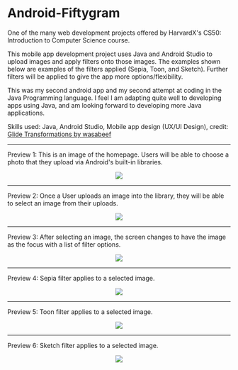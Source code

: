 # Android-Fiftygram
One of the many web development projects offered by HarvardX's CS50: Introduction to Computer Science course.

This mobile app development project uses Java and Android Studio to upload images and apply filters onto those images. The examples shown below are examples of the filters applied (Sepia, Toon, and Sketch). Further filters will be applied to give the app more options/flexibility.

This was my second android app and my second attempt at coding in the Java Programming language. I feel I am adapting quite well to developing apps using Java, and am looking forward to developing more Java applications. 

Skills used: Java, Android Studio, Mobile app design (UX/UI Design), credit: [Glide Transformations by wasabeef](https://github.com/wasabeef/glide-transformations)

----------------------------------------------------------------------------------------------------------------

Preview 1: This is an image of the homepage. Users will be able to choose a photo that they upload via Android's built-in libraries.

<div align="center"> 
<img src="images/1.png">
</div>

----------------------------------------------------------------------------------------------------------------

Preview 2: Once a User uploads an image into the library, they will be able to select an image from their uploads.

<div align="center"> 
<img src="images/2.png">
</div>

----------------------------------------------------------------------------------------------------------------

Preview 3: After selecting an image, the screen changes to have the image as the focus with a list of filter options.

<div align="center"> 
<img src="images/3.png">
</div>

----------------------------------------------------------------------------------------------------------------

Preview 4: Sepia filter applies to a selected image.

<div align="center"> 
<img src="images/4.png">
</div>

----------------------------------------------------------------------------------------------------------------

Preview 5: Toon filter applies to a selected image.

<div align="center"> 
<img src="images/5.png">
</div>

----------------------------------------------------------------------------------------------------------------

Preview 6: Sketch filter applies to a selected image.

<div align="center"> 
<img src="images/6.png">
</div>
